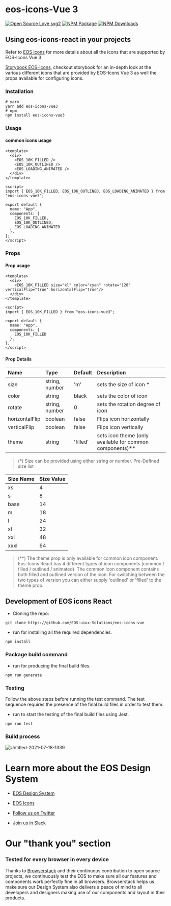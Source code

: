 # eos-icons-Vue 3
[![Open Source Love svg2](https://badges.frapsoft.com/os/v2/open-source.svg?v=103)](https://github.com/ellerbrock/open-source-badges/)
[![NPM Package](https://img.shields.io/npm/v/eos-icons-vue3.svg)](https://www.npmjs.com/package/eos-icons-vue3) 
[![NPM Downloads](https://img.shields.io/npm/dm/eos-icons-vue3.svg)](https://www.npmjs.com/package/eos-icons-vue3)

## Using eos-icons-react in your projects
Refer to [EOS Icons](https://eos-icons.com/) for more details about all the icons that are supported by EOS-Icons Vue 3

[Storybook EOS-Icons](https://storybook.eos-icons.com/), checkout storybook for an in-depth look at the various different icons that are provided by EOS-Icons Vue 3 as well the props available for configuring icons.

### Installation
```
# yarn
yarn add eos-icons-vue3
# npm
npm install eos-icons-vue3
```

### Usage
#### common icons usage

```vue
<template>
  <div>
    <EOS_10K_FILLED />
    <EOS_10K_OUTLINED />
    <EOS_LOADING_ANIMATED />
  </div>
</template>

<script>
import { EOS_10K_FILLED, EOS_10K_OUTLINED, EOS_LOADING_ANIMATED } from "eos-icons-vue3";

export default {
  name: "App",
  components: {
    EOS_10K_FILLED,
    EOS_10K_OUTLINED,
    EOS_LOADING_ANIMATED
  },
};
</script>
```
### Props
#### Prop usage
```vue
<template>
  <div>
    <EOS_10K_FILLED size="xl" color="cyan" rotate="120" verticalFlip="true" horizontalFlip="true"/>
  </div>
</template>

<script>
import { EOS_10K_FILLED } from "eos-icons-vue3";

export default {
  name: "App",
  components: {
    EOS_10K_FILLED
  },
};
</script>
```

#### Prop Details
| Name | Type | Default | Description |
|:-----|:-----|:--------|:------------|
| size | string, number | 'm' | sets the size of icon * |
| color | string | black | sets the color of icon |
| rotate | string, number | 0 | sets the rotation degree of icon |
| horizontalFlip | boolean | false | Flips icon horizontally |
| verticalFlip | boolean | false | Flips icon vertically |
| theme | string | 'filled' | sets icon theme (only available for common components)** |

> (*) Size can be provided using either string or number. Pre-Defined size list

| Size Name | Size Value |
|:-----|:-----|
| xs | 4 |
| s | 8 |
| base | 14 |
| m | 18 |
| l | 24 |
| xl | 32 |
| xxl | 48 |
| xxxl | 64 |

> (**) The theme prop is only available for common icon component. Eos-Icons React has 4 different types of icon components (common / filled / outlined / animated). The common icon component contains both filled and outlined version of the icon. For switching between the two types of version you can either supply 'outlined' or 'filled' to the theme prop. 

## Development of EOS icons React
- Cloning the repo: 
```
git clone https://github.com/EOS-uiux-Solutions/eos-icons-vue
```

- run for installing all the required dependencies.
```
npm install
```

### Package build command
- run for producing the final build files.
```
npm run generate
```

### Testing
Follow the above steps before running the test command. The test sequence requires the presence of the final build files in order to test them.

- run to start the testing of the final build files using Jest.
```
npm run test
```

### Build process
![Untitled-2021-07-18-1339](https://user-images.githubusercontent.com/54861487/126060393-13098cd1-e7aa-4fb7-8634-b15e3369f7ff.png)

# Learn more about the EOS Design System

- [EOS Design System](https://www.eosdesignsystem.com/)

- [EOS Icons](https://eos-icons.com/)

- [Follow us on Twitter](https://twitter.com/eosdesignsystem)

- [Join us in Slack](https://slack.eosdesignsystem.com)

# Our "thank you" section

### Tested for every browser in every device

Thanks to [Browserstack](https://www.browserstack.com) and their continuous contribution to open source projects, we continuously test the EOS to make sure all our features and components work perfectly fine in all browsers.
Browserstack helps us make sure our Design System also delivers a peace of mind to all developers and designers making use of our components and layout in their products.

